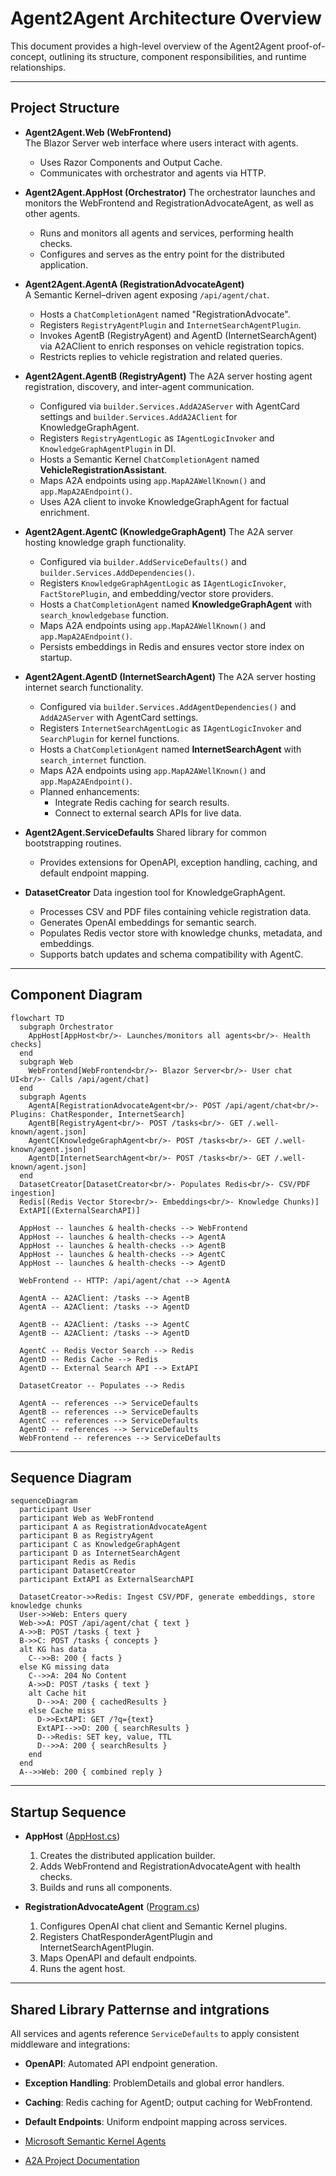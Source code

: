 # Agent2Agent Architecture Overview

This document provides a high-level overview of the Agent2Agent proof-of-concept, outlining its structure, component responsibilities, and runtime relationships.

---

## Project Structure

- **Agent2Agent.Web (WebFrontend)**  
  The Blazor Server web interface where users interact with agents.  
  - Uses Razor Components and Output Cache.  
  - Communicates with orchestrator and agents via HTTP.

- **Agent2Agent.AppHost (Orchestrator)**
  The orchestrator launches and monitors the WebFrontend and RegistrationAdvocateAgent, as well as other agents.
  - Runs and monitors all agents and services, performing health checks.
  - Configures and serves as the entry point for the distributed application.

- **Agent2Agent.AgentA (RegistrationAdvocateAgent)**  
  A Semantic Kernel–driven agent exposing `/api/agent/chat`.  
  - Hosts a `ChatCompletionAgent` named "RegistrationAdvocate".  
  - Registers `RegistryAgentPlugin` and `InternetSearchAgentPlugin`.
  - Invokes AgentB (RegistryAgent) and AgentD (InternetSearchAgent) via A2AClient to enrich responses on vehicle registration topics.
  - Restricts replies to vehicle registration and related queries.

- **Agent2Agent.AgentB (RegistryAgent)**
  The A2A server hosting agent registration, discovery, and inter-agent communication.
  - Configured via `builder.Services.AddA2AServer` with AgentCard settings and `builder.Services.AddA2AClient` for KnowledgeGraphAgent.
  - Registers `RegistryAgentLogic` as `IAgentLogicInvoker` and `KnowledgeGraphAgentPlugin` in DI.
  - Hosts a Semantic Kernel `ChatCompletionAgent` named **VehicleRegistrationAssistant**.
  - Maps A2A endpoints using `app.MapA2AWellKnown()` and `app.MapA2AEndpoint()`.
  - Uses A2A client to invoke KnowledgeGraphAgent for factual enrichment.

- **Agent2Agent.AgentC (KnowledgeGraphAgent)**
  The A2A server hosting knowledge graph functionality.
  - Configured via `builder.AddServiceDefaults()` and `builder.Services.AddDependencies()`.
  - Registers `KnowledgeGraphAgentLogic` as `IAgentLogicInvoker`, `FactStorePlugin`, and embedding/vector store providers.
  - Hosts a `ChatCompletionAgent` named **KnowledgeGraphAgent** with `search_knowledgebase` function.
  - Maps A2A endpoints using `app.MapA2AWellKnown()` and `app.MapA2AEndpoint()`.
  - Persists embeddings in Redis and ensures vector store index on startup.

- **Agent2Agent.AgentD (InternetSearchAgent)**
  The A2A server hosting internet search functionality.
  - Configured via `builder.Services.AddAgentDependencies()` and `AddA2AServer` with AgentCard settings.
  - Registers `InternetSearchAgentLogic` as `IAgentLogicInvoker` and `SearchPlugin` for kernel functions.
  - Hosts a `ChatCompletionAgent` named **InternetSearchAgent** with `search_internet` function.
  - Maps A2A endpoints using `app.MapA2AWellKnown()` and `app.MapA2AEndpoint()`.
  - Planned enhancements:
    - Integrate Redis caching for search results.
    - Connect to external search APIs for live data.

- **Agent2Agent.ServiceDefaults**
  Shared library for common bootstrapping routines.
  - Provides extensions for OpenAPI, exception handling, caching, and default endpoint mapping.

- **DatasetCreator**
  Data ingestion tool for KnowledgeGraphAgent.
  - Processes CSV and PDF files containing vehicle registration data.
  - Generates OpenAI embeddings for semantic search.
  - Populates Redis vector store with knowledge chunks, metadata, and embeddings.
  - Supports batch updates and schema compatibility with AgentC.

---

## Component Diagram

```mermaid
flowchart TD
  subgraph Orchestrator
    AppHost[AppHost<br/>- Launches/monitors all agents<br/>- Health checks]
  end
  subgraph Web
    WebFrontend[WebFrontend<br/>- Blazor Server<br/>- User chat UI<br/>- Calls /api/agent/chat]
  end
  subgraph Agents
    AgentA[RegistrationAdvocateAgent<br/>- POST /api/agent/chat<br/>- Plugins: ChatResponder, InternetSearch]
    AgentB[RegistryAgent<br/>- POST /tasks<br/>- GET /.well-known/agent.json]
    AgentC[KnowledgeGraphAgent<br/>- POST /tasks<br/>- GET /.well-known/agent.json]
    AgentD[InternetSearchAgent<br/>- POST /tasks<br/>- GET /.well-known/agent.json]
  end
  DatasetCreator[DatasetCreator<br/>- Populates Redis<br/>- CSV/PDF ingestion]
  Redis[(Redis Vector Store<br/>- Embeddings<br/>- Knowledge Chunks)]
  ExtAPI[(ExternalSearchAPI)]

  AppHost -- launches & health-checks --> WebFrontend
  AppHost -- launches & health-checks --> AgentA
  AppHost -- launches & health-checks --> AgentB
  AppHost -- launches & health-checks --> AgentC
  AppHost -- launches & health-checks --> AgentD

  WebFrontend -- HTTP: /api/agent/chat --> AgentA

  AgentA -- A2AClient: /tasks --> AgentB
  AgentA -- A2AClient: /tasks --> AgentD

  AgentB -- A2AClient: /tasks --> AgentC
  AgentB -- A2AClient: /tasks --> AgentD

  AgentC -- Redis Vector Search --> Redis
  AgentD -- Redis Cache --> Redis
  AgentD -- External Search API --> ExtAPI

  DatasetCreator -- Populates --> Redis

  AgentA -- references --> ServiceDefaults
  AgentB -- references --> ServiceDefaults
  AgentC -- references --> ServiceDefaults
  AgentD -- references --> ServiceDefaults
  WebFrontend -- references --> ServiceDefaults
```

---

## Sequence Diagram

```mermaid
sequenceDiagram
  participant User
  participant Web as WebFrontend
  participant A as RegistrationAdvocateAgent
  participant B as RegistryAgent
  participant C as KnowledgeGraphAgent
  participant D as InternetSearchAgent
  participant Redis as Redis
  participant DatasetCreator
  participant ExtAPI as ExternalSearchAPI

  DatasetCreator->>Redis: Ingest CSV/PDF, generate embeddings, store knowledge chunks
  User->>Web: Enters query
  Web->>A: POST /api/agent/chat { text }
  A->>B: POST /tasks { text }
  B->>C: POST /tasks { concepts }
  alt KG has data
    C-->>B: 200 { facts }
  else KG missing data
    C-->>A: 204 No Content
    A->>D: POST /tasks { text }
    alt Cache hit
      D-->>A: 200 { cachedResults }
    else Cache miss
      D->>ExtAPI: GET /?q={text}
      ExtAPI-->>D: 200 { searchResults }
      D-->Redis: SET key, value, TTL
      D-->>A: 200 { searchResults }
    end
  end
  A-->>Web: 200 { combined reply }
```

---

## Startup Sequence
- **AppHost** ([AppHost.cs](Agent2Agent.AppHost/AppHost.cs:1))
  1. Creates the distributed application builder.
  2. Adds WebFrontend and RegistrationAdvocateAgent with health checks.
  3. Builds and runs all components.

- **RegistrationAdvocateAgent** ([Program.cs](Agent2Agent.AgentA/Program.cs:1))  
  1. Configures OpenAI chat client and Semantic Kernel plugins.  
  2. Registers ChatResponderAgentPlugin and InternetSearchAgentPlugin.  
  3. Maps OpenAPI and default endpoints.  
  4. Runs the agent host.

---

## Shared Library Patternse and intgrations

All services and agents reference `ServiceDefaults` to apply consistent middleware and integrations:

- **OpenAPI**: Automated API endpoint generation.  
- **Exception Handling**: ProblemDetails and global error handlers.  
- **Caching**: Redis caching for AgentD; output caching for WebFrontend.  
- **Default Endpoints**: Uniform endpoint mapping across services.

- [Microsoft Semantic Kernel Agents](https://learn.microsoft.com/en-us/semantic-kernel/frameworks/agent/?pivots=programming-language-csharp)  
- [A2A Project Documentation](https://a2aproject.github.io/A2A/v0.2.5/)  